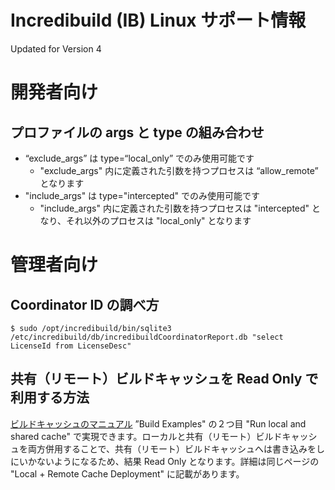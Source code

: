 # Incredibuild (IB) Linux サポート情報
Updated for Version 4

# 開発者向け
## プロファイルの args と type の組み合わせ
- “exclude_args” は type=“local_only” でのみ使用可能です
  - "exclude_args" 内に定義された引数を持つプロセスは “allow_remote” となります
- "include_args" は type="intercepted" でのみ使用可能です
  - "include_args" 内に定義された引数を持つプロセスは "intercepted" となり、それ以外のプロセスは "local_only" となります

# 管理者向け
## Coordinator ID の調べ方
```
$ sudo /opt/incredibuild/bin/sqlite3 /etc/incredibuild/db/incredibuildCoordinatorReport.db "select LicenseId from LicenseDesc"
```

## 共有（リモート）ビルドキャッシュを Read Only で利用する方法
[ビルドキャッシュのマニュアル](https://docs.incredibuild.com/lin/latest/linux/build_avoidance.htm) ”Build Examples" の２つ目 "Run local and shared cache" で実現できます。ローカルと共有（リモート）ビルドキャッシュを両方併用することで、共有（リモート）ビルドキャッシュへは書き込みをしにいかないようになるため、結果 Read Only となります。詳細は同じページの "Local + Remote Cache Deployment" に記載があります。

